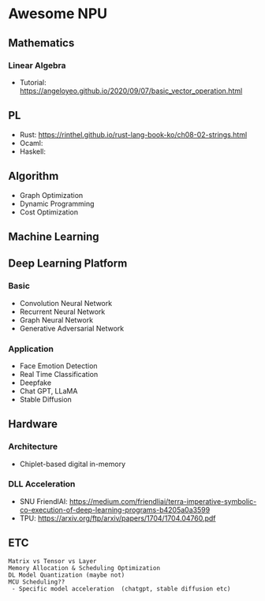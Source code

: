# Awesome NPU

## Mathematics

### Linear Algebra

 - Tutorial: https://angeloyeo.github.io/2020/09/07/basic_vector_operation.html
 
## PL

 - Rust: https://rinthel.github.io/rust-lang-book-ko/ch08-02-strings.html
 - Ocaml: 
 - Haskell: 

## Algorithm

 - Graph Optimization
 - Dynamic Programming
 - Cost Optimization
 
## Machine Learning
 
## Deep Learning Platform

### Basic

 - Convolution Neural Network
 - Recurrent Neural Network
 - Graph Neural Network
 - Generative Adversarial Network
 
### Application
 
 - Face Emotion Detection
 - Real Time Classification
 - Deepfake
 - Chat GPT, LLaMA 
 - Stable Diffusion

## Hardware

### Architecture

 - Chiplet-based digital in-memory

### DLL Acceleration

 - SNU FriendlAI: https://medium.com/friendliai/terra-imperative-symbolic-co-execution-of-deep-learning-programs-b4205a0a3599
 - TPU: https://arxiv.org/ftp/arxiv/papers/1704/1704.04760.pdf
 
## ETC

```
Matrix vs Tensor vs Layer
Memory Allocation & Scheduling Optimization
DL Model Quantization (maybe not)
MCU Scheduling??
 - Specific model acceleration  (chatgpt, stable diffusion etc)
```
